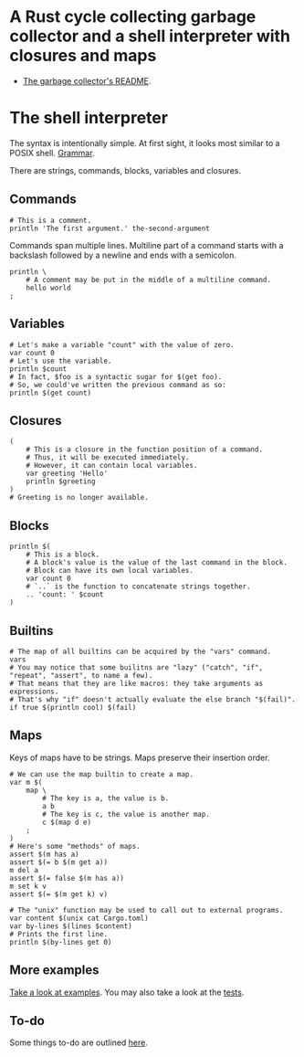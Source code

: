 # A Rust cycle collecting garbage collector and a shell interpreter with closures and maps

- [The garbage collector's README](./gc/README.md).

# The shell interpreter

The syntax is intentionally simple. At first sight, it looks most similar to a POSIX shell. [Grammar](./doc/syntax.md).

There are strings, commands, blocks, variables and closures.

## Commands

```shell
# This is a comment.
println 'The first argument.' the-second-argument
```

Commands span multiple lines. Multiline part of a command starts with a backslash followed by a newline and ends with a semicolon.

```shell
println \
    # A comment may be put in the middle of a multiline command.
    hello world
;
```

## Variables

```shell
# Let's make a variable "count" with the value of zero.
var count 0
# Let's use the variable.
println $count
# In fact, $foo is a syntactic sugar for $(get foo).
# So, we could've written the previous command as so:
println $(get count)
```

## Closures

```shell
(
    # This is a closure in the function position of a command.
    # Thus, it will be executed immediately.
    # However, it can contain local variables.
    var greeting 'Hello'
    println $greeting
)
# Greeting is no longer available.
```

## Blocks

```shell
println $(
    # This is a block.
    # A block's value is the value of the last command in the block.
    # Block can have its own local variables.
    var count 0
    # `..` is the function to concatenate strings together.
    .. 'count: ' $count
)
```

## Builtins

```shell
# The map of all builtins can be acquired by the "vars" command.
vars
# You may notice that some builitns are "lazy" ("catch", "if", "repeat", "assert", to name a few).
# That means that they are like macros: they take arguments as expressions.
# That's why "if" doesn't actually evaluate the else branch "$(fail)".
if true $(println cool) $(fail)
```

## Maps

Keys of maps have to be strings. Maps preserve their insertion order.

```shell
# We can use the map builtin to create a map.
var m $(
    map \
        # The key is a, the value is b.
        a b
        # The key is c, the value is another map.
        c $(map d e)
    ;
)
# Here's some "methods" of maps.
assert $(m has a)
assert $(= b $(m get a))
m del a
assert $(= false $(m has a))
m set k v
assert $(= $(m get k) v)

# The "unix" function may be used to call out to external programs.
var content $(unix cat Cargo.toml)
var by-lines $(lines $content)
# Prints the first line.
println $(by-lines get 0)
```

## More examples

[Take a look at examples](./examples). You may also take a look at the [tests](./src/tests.rs).

## To-do

Some things to-do are outlined [here](./doc/ideas.md).
